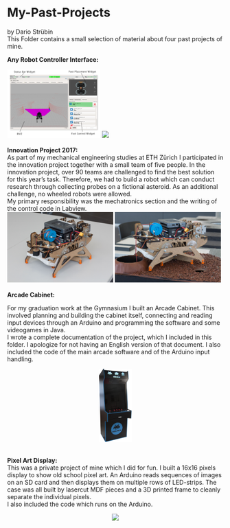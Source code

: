# My-Past-Projects
by Dario Strübin<br>
This Folder contains a small selection of material about four past projects of mine.

<b>Any Robot Controller Interface:</b><br>

<div class="nav3">
    <img src="/1%20-%20ARCI/ARCI_overview.png" width="43%">
    <img src="/1%20-%20ARCI/Foot%20Placer.gif" width="55%">
</div>

<br>
<b>Innovation Project 2017:</b><br>
As part of my mechanical engineering studies at ETH Zürich I participated in the innovation project together with a small team of five people. In the innovation project, over 90 teams are challenged to find the best solution for this year’s task. Therefore, we had to build a robot which can conduct research through collecting probes on a fictional asteroid. As an additional challenge, no wheeled robots were allowed. <br>
My primary responsibility was the mechatronics section and the writing of the control code in Labview.

<div class="nav3">
    <img src="/2%20-%20Innovation%20Project%202017/Innovation%20Project-1.jpg" width="49%">
    <img src="/2%20-%20Innovation%20Project%202017/Innovation%20Project-4.jpg" width="49%">
</div>


<br>
<b>Arcade Cabinet:</b><br>

For my graduation work at the Gymnasium I built an Arcade Cabinet. This involved planning and building the cabinet itself, connecting and reading input devices through an Arduino and programming the software and some videogames in Java.<br>
I wrote a complete documentation of the project, which I included in this folder. I apologize for not having an English version of that document. I also included the code of the main arcade software and of the Arduino input handling.

<p align="center">
  <img width="15%" src="3%20-%20Arcade%20Cabinet/Arcade%20Cabinet.jpg">
</p>

<br>
<b>Pixel Art Display:</b><br>
This was a private project of mine which I did for fun. I built a 16x16 pixels display to show old school pixel art. An Arduino reads sequences of images on an SD card and then displays them on multiple rows of LED-strips. The case was all built by lasercut MDF pieces and a 3D printed frame to cleanly separate the individual pixels.<br>
I also included the code which runs on the Arduino.

<p align="center">
    <img width="30%" src="/4%20-%20Pixel%20Art%20Display/Pixel%20Art%20Display.gif">
</p>
